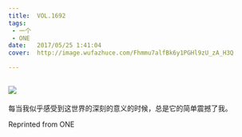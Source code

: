 ```yaml
---
title:	VOL.1692
tags:
 - 一个
 - ONE
date:	2017/05/25 1:41:04
cover:	http://image.wufazhuce.com/Fhmmu7alfBk6y1PGHl9zU_zA_H3Q

---
```

![](http://image.wufazhuce.com/Fhmmu7alfBk6y1PGHl9zU_zA_H3Q)
---

每当我似乎感受到这世界的深刻的意义的时候，总是它的简单震撼了我。
 
Reprinted from ONE

